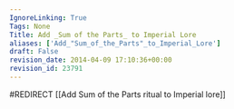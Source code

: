 ```yaml
---
IgnoreLinking: True
Tags: None
Title: Add _Sum of the Parts_ to Imperial Lore
aliases: ['Add_"Sum_of_the_Parts"_to_Imperial_Lore']
draft: False
revision_date: 2014-04-09 17:10:36+00:00
revision_id: 23791
---
```


#REDIRECT [[Add Sum of the Parts ritual to Imperial lore]]